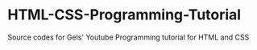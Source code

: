 # HTML-CSS-Programming-Tutorial
Source codes for Gels' Youtube Programming tutorial for HTML and CSS
